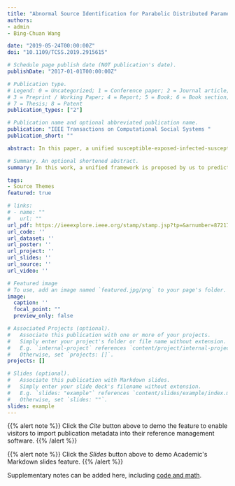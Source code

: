 ```yaml
---
title: "Abnormal Source Identification for Parabolic Distributed Parameter Systems"
authors:
- admin
- Bing-Chuan Wang 

date: "2019-05-24T00:00:00Z"
doi: "10.1109/TCSS.2019.2915615"

# Schedule page publish date (NOT publication's date).
publishDate: "2017-01-01T00:00:00Z"

# Publication type.
# Legend: 0 = Uncategorized; 1 = Conference paper; 2 = Journal article;
# 3 = Preprint / Working Paper; 4 = Report; 5 = Book; 6 = Book section;
# 7 = Thesis; 8 = Patent
publication_types: ["2"]

# Publication name and optional abbreviated publication name.
publication: "IEEE Transactions on Computational Social Systems "
publication_short: ""

abstract: In this paper, a unified susceptible-exposed-infected-susceptible-aware (SEIS-A) framework is proposed to combine the epidemic spreading process with individuals' self-query behaviors on the Internet. An epidemic spreading prediction model that contains two phases is established based on the SEIS-A framework. To deal with the nonstationary complex characteristic of the time series data of disease density, it is decomposed through the empirical mode decomposition (EMD) method to obtain the intrinsic mode functions (IMFs) in phase I. To enhance the prediction performance, the ensemble learning techniques that use the self-query data as an external input are applied to these IMFs in phase II. Finally, an empirical study on the prediction of weekly consultation rates of hand-foot-and-mouth disease (HFMD) in Hong Kong is conducted to validate the effectiveness of the proposed method. The main advantage of this method is that it outperforms other learning methods on fluctuating complex epidemic spreading data.

# Summary. An optional shortened abstract.
summary: In this work, a unified framework is proposed by us to predict epidemic spreading scale on networks using ensemble learning techniques. 

tags:
- Source Themes
featured: true

# links:
# - name: ""
#   url: ""
url_pdf: https://ieeexplore.ieee.org/stamp/stamp.jsp?tp=&arnumber=8721720
url_code: ''
url_dataset: ''
url_poster: ''
url_project: ''
url_slides: ''
url_source: ''
url_video: ''

# Featured image
# To use, add an image named `featured.jpg/png` to your page's folder. 
image:
  caption: ''
  focal_point: ""
  preview_only: false

# Associated Projects (optional).
#   Associate this publication with one or more of your projects.
#   Simply enter your project's folder or file name without extension.
#   E.g. `internal-project` references `content/project/internal-project/index.md`.
#   Otherwise, set `projects: []`.
projects: []

# Slides (optional).
#   Associate this publication with Markdown slides.
#   Simply enter your slide deck's filename without extension.
#   E.g. `slides: "example"` references `content/slides/example/index.md`.
#   Otherwise, set `slides: ""`.
slides: example
---
```


 {{% alert note %}}
 Click the *Cite* button above to demo the feature to enable visitors to import publication metadata into their reference management  software.
 {{% /alert %}}

 {{% alert note %}}
 Click the *Slides* button above to demo Academic's Markdown slides feature.
 {{% /alert %}}

 Supplementary notes can be added here, including [code and math](https://sourcethemes.com/academic/docs/writing-markdown-latex/).
